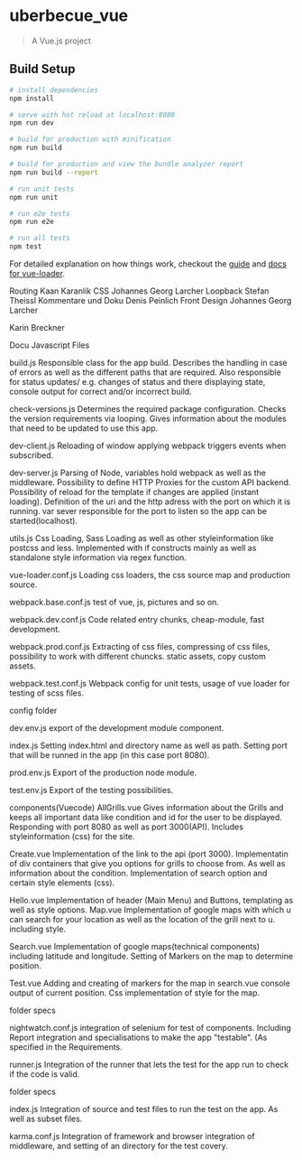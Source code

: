 # uberbecue_vue

> A Vue.js project

## Build Setup

``` bash
# install dependencies
npm install

# serve with hot reload at localhost:8080
npm run dev

# build for production with minification
npm run build

# build for production and view the bundle analyzer report
npm run build --report

# run unit tests
npm run unit

# run e2e tests
npm run e2e

# run all tests
npm test
```

For detailed explanation on how things work, checkout the [guide](http://vuejs-templates.github.io/webpack/) and [docs for vue-loader](http://vuejs.github.io/vue-loader).


Routing Kaan Karanlik
CSS Johannes Georg Larcher
Loopback Stefan Theissl
Kommentare und Doku Denis Peinlich
Front Design Johannes Georg Larcher


Karin Breckner


Docu Javascript Files

build.js
Responsible class for the app build. Describes the handling in case of errors as well as
the different paths that are required. Also responsible for status updates/ e.g. changes
of status and there displaying state, console output for correct and/or incorrect build.


check-versions.js
Determines the required package configuration. Checks the version requirements via looping.
Gives information about the modules that need to be updated to use this app.

dev-client.js
Reloading of window applying webpack triggers events when subscribed.

dev-server.js
Parsing of Node, variables hold webpack as well as the middleware.
Possibility to define HTTP Proxies for the custom API backend.
Possibility of reload for the template if changes are applied (instant loading).
Definition of the uri and the http adress with the port on which it is running.
var sever responsible for the port to listen so the app can be started(localhost).

utils.js
Css Loading, Sass Loading as well as other styleinformation like postcss and less.
Implemented with if constructs mainly as well as standalone style information
via regex function.

vue-loader.conf.js
Loading css loaders, the css source map and production source.

webpack.base.conf.js
test of vue, js, pictures and so on.

webpack.dev.conf.js
Code related entry chunks, cheap-module, fast development.

webpack.prod.conf.js
Extracting of css files, compressing of css files, possibility to work with different chuncks.
static assets, copy custom assets.

webpack.test.conf.js
Webpack config for unit tests, usage of vue loader for testing of scss files.


config folder

dev.env.js
export of the development module component.

index.js
Setting index.html and directory name as well as path.
Setting port that will be runned in the app (in this case port 8080).

prod.env.js
Export of the production node module.

test.env.js
Export of the testing possibilities.

components(Vuecode)
AllGrills.vue
Gives information about the Grills and keeps all important data like condition and id for the user
to be displayed. Responding with port 8080 as well as port 3000(API). Includes
styleinformation (css) for the site.

Create.vue
Implementation of the link to the api (port 3000). Implementatin of div containers
that give you options for grills to choose from. As well as information about the condition.
Implementation of search option and certain style elements (css).

Hello.vue
Implementation of header (Main Menu) and Buttons, templating as well as style options.
Map.vue
Implementation of google maps with which u can search for your location as well as
the location of the grill next to u. including style.

Search.vue
Implementation of google maps(technical components) including latitude and longitude.
Setting of Markers on the map to determine position.


Test.vue
Adding and creating of markers for the map in search.vue console output of current position.
Css implementation of style for the map.

folder specs

nightwatch.conf.js
integration of selenium for test of components. Including Report integration and specialisations
to make the app "testable". (As specified in the Requirements.


runner.js
Integration of the runner that lets the test for the app run to check if the code is valid.

folder specs

index.js
Integration of source and test files to run the test on the app. As well as subset files.


karma.conf.js
Integration of framework and browser integration of middleware, and setting of an directory
for the test covery.
